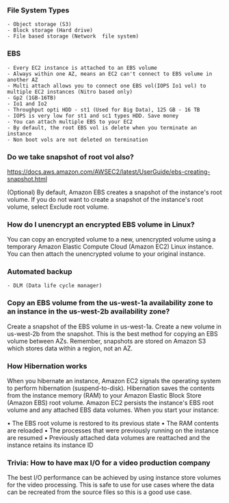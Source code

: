 ### File System Types
    - Object storage (S3)
    - Block storage (Hard drive)
    - File based storage (Network  file system)

### EBS
    - Every EC2 instance is attached to an EBS volume
    - Always within one AZ, means an EC2 can't connect to EBS volume in another AZ
    - Multi attach allows you to connect one EBS vol(IOPS Io1 vol) to multiple EC2 instances (Nitro based only)
    - Gp2 (1GB-16TB)
    - Io1 and Io2
    - Throughput opti HDD - st1 (Used for Big Data), 125 GB - 16 TB
    - IOPS is very low for st1 and sc1 types HDD. Save money
    - You can attach multiple EBS to your EC2
    - By default, the root EBS vol is delete when you terminate an instance
    - Non boot vols are not deleted on termination


### Do we take snapshot of root vol also?
https://docs.aws.amazon.com/AWSEC2/latest/UserGuide/ebs-creating-snapshot.html

(Optional) By default, Amazon EBS creates a snapshot of the instance's root volume. If you do not want to create a snapshot of the instance's root volume, select Exclude root volume.

### How do I unencrypt an encrypted EBS volume in Linux?
You can copy an encrypted volume to a new, unencrypted volume using a temporary Amazon Elastic Compute Cloud (Amazon EC2) Linux instance. You can then attach the unencrypted volume to your original instance.

### Automated backup
    - DLM (Data life cycle manager)

### Copy an EBS volume from the us-west-1a availability zone to an instance in the us-west-2b availability zone?

Create a snapshot of the EBS volume in us-west-1a. Create a new volume in us-west-2b from the snapshot.
This is the best method for copying an EBS volume between AZs. Remember, snapshots are stored on Amazon S3 which stores data within a region, not an AZ.

### How Hibernation works

When you hibernate an instance, Amazon EC2 signals the operating system to perform hibernation (suspend-to-disk). Hibernation saves the contents from the instance memory (RAM) to your Amazon Elastic Block Store (Amazon EBS) root volume. Amazon EC2 persists the instance's EBS root volume and any attached EBS data volumes. When you start your instance:

  • The EBS root volume is restored to its previous state
  • The RAM contents are reloaded
  • The processes that were previously running on the instance are resumed
  • Previously attached data volumes are reattached and the instance retains its instance ID

### Trivia: How to have max I/O for a video production company

The best I/O performance can be achieved by using instance store volumes for the video processing. This is safe to use for use cases where the data can be recreated from the source files so this is a good use case.

